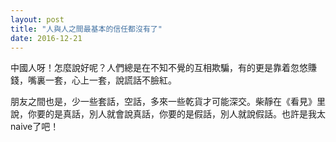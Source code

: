 ```yaml
---
layout: post
title: "人與人之間最基本的信任都沒有了"
date: 2016-12-21
---
```


中國人呀！怎麼說好呢？人們總是在不知不覺的互相欺騙，有的更是靠着忽悠賺錢，嘴裏一套，心上一套，說謊話不臉紅。

朋友之間也是，少一些套話，空話，多來一些乾貨才可能深交。柴靜在《看見》里說，你要的是真話，別人就會說真話，你要的是假話，別人就說假話。也許是我太naive了吧！
